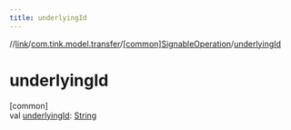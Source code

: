 ```yaml
---
title: underlyingId
---
```

//[link](../../../index.html)/[com.tink.model.transfer](../index.html)/[[common]SignableOperation](index.html)/[underlyingId](underlying-id.html)



# underlyingId



[common]\
val [underlyingId](underlying-id.html): [String](https://kotlinlang.org/api/latest/jvm/stdlib/kotlin/-string/index.html)




